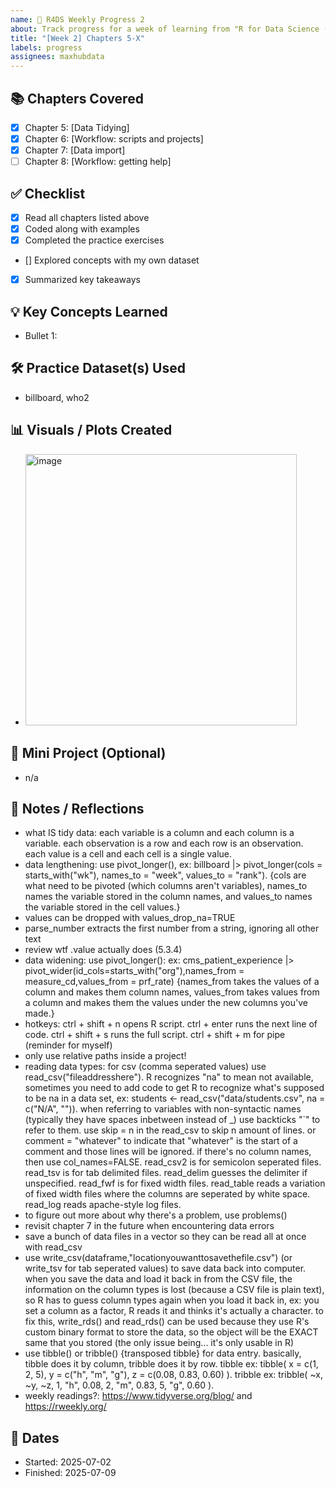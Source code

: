 ```yaml
---
name: 📘 R4DS Weekly Progress 2
about: Track progress for a week of learning from "R for Data Science (2e)"
title: "[Week 2] Chapters 5-X"
labels: progress
assignees: maxhubdata
---
```



## 📚 Chapters Covered
- [x] Chapter 5: [Data Tidying]
- [x] Chapter 6: [Workflow: scripts and projects]
- [x] Chapter 7: [Data import]
- [ ] Chapter 8: [Workflow: getting help]

## ✅ Checklist

- [x] Read all chapters listed above
- [x] Coded along with examples
- [x] Completed the practice exercises
- [] Explored concepts with my own dataset
- [x] Summarized key takeaways

## 💡 Key Concepts Learned
- Bullet 1:

## 🛠️ Practice Dataset(s) Used
- billboard, who2

## 📊 Visuals / Plots Created
- <img width="434" alt="image" src="https://github.com/user-attachments/assets/89e3f5bb-9150-4530-a53a-ee909e3ead8b" />


## 🧪 Mini Project (Optional)
- n/a 

## 📝 Notes / Reflections
- what IS tidy data: each variable is a column and each column is a variable. each observation is a row and each row is an observation. each value is a cell and each cell is a single value. 
- data lengthening: use pivot_longer(), ex: billboard |> pivot_longer(cols = starts_with("wk"), names_to = "week", values_to = "rank"). {cols are what need to be pivoted (which columns aren't variables), names_to names the variable stored in the column names, and values_to names the variable stored in the cell values.}
- values can be dropped with values_drop_na=TRUE
- parse_number extracts the first number from a string, ignoring all other text
- review wtf .value actually does (5.3.4)
- data widening: use pivot_longer(): ex: cms_patient_experience |> pivot_wider(id_cols=starts_with("org"),names_from = measure_cd,values_from = prf_rate) {names_from takes the values of a column and makes them column names, values_from takes values from a column and makes them the values under the new columns you've made.}
- hotkeys: ctrl + shift + n opens R script. ctrl + enter runs the next line of code. ctrl + shift + s runs the full script. ctrl + shift + m for pipe (reminder for myself)
- only use relative paths inside a project!
- reading data types: for csv (comma seperated values) use read_csv("fileaddresshere"). R recognizes "na" to mean not available, sometimes you need to add code to get R to recognize what's supposed to be na in a data set, ex: students <- read_csv("data/students.csv", na = c("N/A", "")). when referring to variables with non-syntactic names (typically they have spaces inbetween instead of _) use backticks "`" to refer to them. use skip = n in the read_csv to skip n amount of lines. or comment = "whatever" to indicate that "whatever" is the start of a comment and those lines will be ignored. if there's no column names, then use col_names=FALSE. read_csv2 is for semicolon seperated files. read_tsv is for tab delimited files. read_delim guesses the delimiter if unspecified. read_fwf is for fixed width files. read_table reads a variation of fixed width files where the columns are seperated by white space. read_log reads apache-style log files. 
- to figure out more about why there's a problem, use problems()
- revisit chapter 7 in the future when encountering data errors
- save a bunch of data files in a vector so they can be read all at once with read_csv
- use write_csv(dataframe,"locationyouwanttosavethefile.csv") (or write_tsv for tab seperated values) to save data back into computer. when you save the data and load it back in from the CSV file, the information on the column types is lost (because a CSV file is plain text), so R has to guess column types again when you load it back in, ex: you set a column as a factor, R reads it and thinks it's actually a character. to fix this, write_rds() and read_rds() can be used because they use R's custom binary format to store the data, so the object will be the EXACT same that you stored (the only issue being... it's only usable in R)
- use tibble() or tribble() {transposed tibble} for data entry. basically, tibble does it by column, tribble does it by row. tibble ex: tibble(
  x = c(1, 2, 5), 
  y = c("h", "m", "g"),
  z = c(0.08, 0.83, 0.60)
).
tribble ex: tribble(
  ~x, ~y, ~z,
  1, "h", 0.08,
  2, "m", 0.83,
  5, "g", 0.60
).
- weekly readings?: https://www.tidyverse.org/blog/ and https://rweekly.org/

## 📅 Dates
- Started: 2025-07-02
- Finished: 2025-07-09
